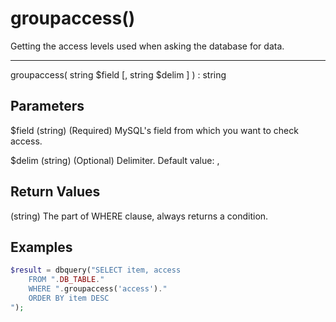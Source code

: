 # groupaccess()

Getting the access levels used when asking the database for data.

---

groupaccess( string $field [, string $delim ] ) : string

## Parameters

$field (string) (Required) MySQL's field from which you want to check access.

$delim (string) (Optional) Delimiter. Default value: ,

## Return Values

(string) The part of WHERE clause, always returns a condition.

## Examples

```php
$result = dbquery("SELECT item, access
    FROM ".DB_TABLE."
    WHERE ".groupaccess('access')."
    ORDER BY item DESC
");
```
